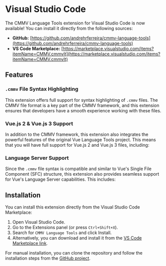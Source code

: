 # Visual Studio Code

The CMMV Language Tools extension for Visual Studio Code is now available! You can install it directly from the following sources:

* **GitHub:** [https://github.com/andrehrferreira/cmmv-language-tools](https://github.com/andrehrferreira/cmmv-language-tools)
* **VS Code Marketplace:** [https://marketplace.visualstudio.com/items?itemName=CMMV.cmmvlt](https://marketplace.visualstudio.com/items?itemName=CMMV.cmmvlt)

## Features

### ``.cmmv`` File Syntax Highlighting

This extension offers full support for syntax highlighting of ``.cmmv`` files. The CMMV file format is a key part of the CMMV framework, and this extension ensures that developers have a smooth experience working with these files.

### Vue.js 2 & Vue.js 3 Support

In addition to the CMMV framework, this extension also integrates the powerful features of the original Vue Language Tools project. This means that you will have full support for Vue.js 2 and Vue.js 3 files, including:

### Language Server Support

Since the ``.cmmv`` file syntax is compatible and similar to Vue's Single File Component (SFC) structure, this extension also provides seamless support for Vue's Language Server capabilities. This includes:

## Installation

You can install this extension directly from the Visual Studio Code Marketplace:

1. Open Visual Studio Code.
2. Go to the Extensions panel (or press ``Ctrl+Shift+X``).
3. Search for ``CMMV Language Tools`` and click Install.
4. Alternatively, you can download and install it from the [VS Code Marketplace link](https://marketplace.visualstudio.com/items?itemName=CMMV.cmmvlt).

For manual installation, you can clone the repository and follow the installation steps from the [GitHub project](https://github.com/andrehrferreira/cmmv-language-tools).